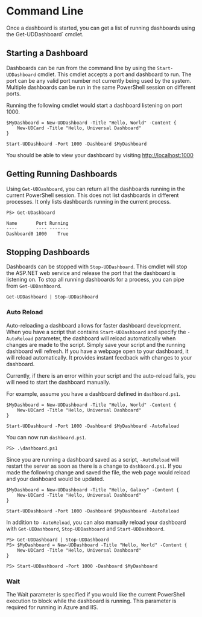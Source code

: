 # Command Line

Once a dashboard is started, you can get a list of running dashboards using the Get-UDDashboard\` cmdlet.

## Starting a Dashboard

Dashboards can be run from the command line by using the `Start-UDDashboard` cmdlet. This cmdlet accepts a port and dashboard to run. The port can be any valid port number not currently being used by the system. Multiple dashboards can be run in the same PowerShell session on different ports.

Running the following cmdlet would start a dashboard listening on port 1000.

```text
$MyDashboard = New-UDDashboard -Title "Hello, World" -Content {
    New-UDCard -Title "Hello, Universal Dashboard" 
}

Start-UDDashboard -Port 1000 -Dashboard $MyDashboard
```

You should be able to view your dashboard by visiting [http://localhost:1000](http://localhost:1000)

## Getting Running Dashboards

Using `Get-UDDashboard`, you can return all the dashboards running in the current PowerShell session. This does not list dashboards in different processes. It only lists dashboards running in the current process.

```text
PS> Get-UDashboard

Name       Port Running
----       ---- -------
Dashboard0 1000    True
```

## Stopping Dashboards

Dashboards can be stopped with `Stop-UDDashboard`. This cmdlet will stop the ASP.NET web service and release the port that the dashboard is listening on. To stop all running dashboards for a process, you can pipe from `Get-UDDashboard`.

```text
Get-UDDashboard | Stop-UDDashboard
```

### Auto Reload

Auto-reloading a dashboard allows for faster dashboard development. When you have a script that contains `Start-UDDashboard` and specify the `-AutoReload` parameter, the dashboard will reload automatically when changes are made to the script. Simply save your script and the running dashboard will refresh. If you have a webpage open to your dashboard, it will reload automatically. It provides instant feedback with changes to your dashboard.

Currently, if there is an error within your script and the auto-reload fails, you will need to start the dashboard manually.

For example, assume you have a dashboard defined in `dashboard.ps1`.

```text
$MyDashboard = New-UDDashboard -Title "Hello, World" -Content {
    New-UDCard -Title "Hello, Universal Dashboard" 
}

Start-UDDashboard -Port 1000 -Dashboard $MyDashboard -AutoReload
```

You can now run `dashboard.ps1`.

```text
PS> .\dashboard.ps1
```

Since you are running a dashboard saved as a script, `-AutoReload` will restart the server as soon as there is a change to `dashboard.ps1`. If you made the following change and saved the file, the web page would reload and your dashboard would be updated.

```text
$MyDashboard = New-UDDashboard -Title "Hello, Galaxy" -Content {
    New-UDCard -Title "Hello, Universal Dashboard" 
}

Start-UDDashboard -Port 1000 -Dashboard $MyDashboard -AutoReload
```

In addition to `-AutoReload`, you can also manually reload your dashboard with `Get-UDDashboard`, `Stop-UDDashboard` and `Start-UDDashboard`.

```text
PS> Get-UDDashboard | Stop-UDDashboard
PS> $MyDashboard = New-UDDashboard -Title "Hello, World" -Content {
    New-UDCard -Title "Hello, Universal Dashboard" 
}

PS> Start-UDDashboard -Port 1000 -Dashboard $MyDashboard
```

### Wait

The Wait parameter is specified if you would like the current PowerShell execution to block while the dashboard is running. This parameter is required for running in Azure and IIS.

